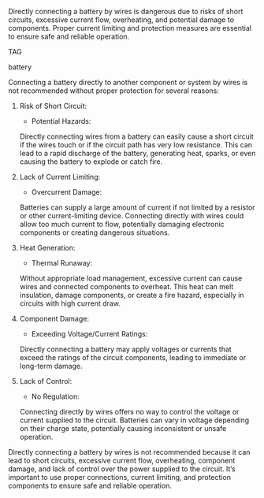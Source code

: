 Directly connecting a battery by wires is dangerous due to risks of short circuits, excessive current flow, overheating, and potential damage to components. Proper current limiting and protection measures are essential to ensure safe and reliable operation.

TAG

battery

<CUT FROM HERE>

Connecting a battery directly to another component or system by wires is not recommended without proper protection for several reasons:

1. Risk of Short Circuit:

   - Potential Hazards:

   Directly connecting wires from a battery can easily cause a short circuit if the wires touch or if the circuit path has very low resistance. This can lead to a rapid discharge of the battery, generating heat, sparks, or even causing the battery to explode or catch fire.

2. Lack of Current Limiting:
   - Overcurrent Damage:

   Batteries can supply a large amount of current if not limited by a resistor or other current-limiting device. Connecting directly with wires could allow too much current to flow, potentially damaging electronic components or creating dangerous situations.

3. Heat Generation:
   - Thermal Runaway:

   Without appropriate load management, excessive current can cause wires and connected components to overheat. This heat can melt insulation, damage components, or create a fire hazard, especially in circuits with high current draw.

4. Component Damage:
   - Exceeding Voltage/Current Ratings:

   Directly connecting a battery may apply voltages or currents that exceed the ratings of the circuit components, leading to immediate or long-term damage.

5. Lack of Control:
   - No Regulation:

   Connecting directly by wires offers no way to control the voltage or current supplied to the circuit. Batteries can vary in voltage depending on their charge state, potentially causing inconsistent or unsafe operation.

Directly connecting a battery by wires is not recommended because it can lead to short circuits, excessive current flow, overheating, component damage, and lack of control over the power supplied to the circuit. It’s important to use proper connections, current limiting, and protection components to ensure safe and reliable operation.
